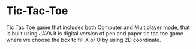 # Tic-Tac-Toe
Tic Tac Toe game that includes both Computer and Multiplayer mode, that is built using JAVA.it is digital version of pen and paper tic tac toe game where we choose the box to fill X or O by using 2D coordinate.

